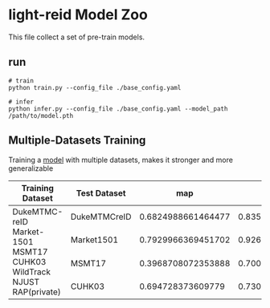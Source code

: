 # light-reid Model Zoo

This file collect a set of pre-train models.


## run

```
# train
python train.py --config_file ./base_config.yaml
``` 

```
# infer
python infer.py --config_file ./base_config.yaml --model_path /path/to/model.pth
```


## Multiple-Datasets Training

Training a [model](https://drive.google.com/file/d/1hkNGv__e4zCWPri8L1S_l_Y1BoK-6wlP/view?usp=sharing) with multiple datasets,
makes it stronger and more generalizable

<table><thead><tr><th>Training Dataset</th><th>Test Dataset</th><th>       map</th><th>&nbsp;&nbsp;&nbsp;&nbsp;&nbsp;&nbsp;rank-1</th><th>&nbsp;&nbsp;&nbsp;&nbsp;&nbsp;&nbsp;rank-5</th><th>&nbsp;&nbsp;&nbsp;&nbsp;&nbsp;rank-10</th></tr></thead><tbody><tr><td rowspan="4">DukeMTMC-reID<br>Market-1501<br>MSMT17<br>CUHK03<br>WildTrack<br>NJUST<br>RAP(private)</td><td>DukeMTMCreID</td><td>0.6824988661464477</td><td>0.835278276481149</td><td>0.914721723518851</td><td>0.9349192100538599</td></tr><tr><td>Market1501</td><td>0.7929966369451702</td><td>0.9263657957244655</td><td>0.9756532066508313</td><td>0.9842636579572447</td></tr><tr><td>MSMT17</td><td>0.3968708072353888</td><td>0.7006604339994854</td><td>0.8137061497555537</td><td>0.8516167767389999</td></tr><tr><td>CUHK03</td><td>0.694728373609779</td><td>0.7307142857142858</td><td>0.875</td><td>0.9235714285714286</td></tr></tbody></table>

